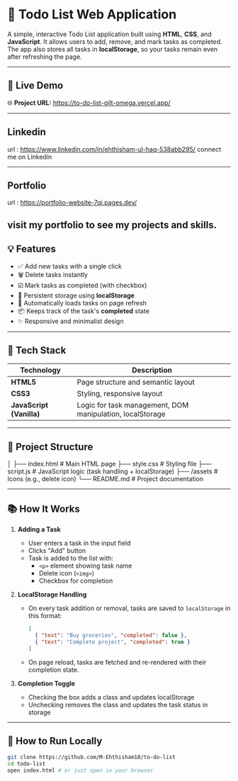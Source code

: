 # 📝 Todo List Web Application

A simple, interactive Todo List application built using **HTML**, **CSS**, and **JavaScript**. It allows users to add, remove, and mark tasks as completed. The app also stores all tasks in **localStorage**, so your tasks remain even after refreshing the page.

---

## 🚀 Live Demo

🌐 **Project URL:** https://to-do-list-gilt-omega.vercel.app/

---

## Linkedin

url : https://www.linkedin.com/in/ehthisham-ul-haq-538abb295/
connect me on Linkedin

---
## Portfolio

url : https://portfolio-website-7qi.pages.dev/

visit my portfolio to see my projects and skills.
---

## 💡 Features

- ✅ Add new tasks with a single click
- 🗑️ Delete tasks instantly
- ☑️ Mark tasks as completed (with checkbox)
- 💾 Persistent storage using **localStorage**
- 🔁 Automatically loads tasks on page refresh
- 📦 Keeps track of the task's **completed** state
- ✨ Responsive and minimalist design

---

## 🧱 Tech Stack

| Technology | Description |
|------------|-------------|
| **HTML5**  | Page structure and semantic layout |
| **CSS3**   | Styling, responsive layout |
| **JavaScript (Vanilla)** | Logic for task management, DOM manipulation, localStorage |

---

## 📁 Project Structure
│
├── index.html # Main HTML page
├── style.css # Styling file
├── script.js # JavaScript logic (task handling + localStorage)
├── /assets # Icons (e.g., delete icon)
└── README.md # Project documentation


---

## 📚 How It Works

1. **Adding a Task**  
   - User enters a task in the input field
   - Clicks "Add" button
   - Task is added to the list with:
     - `<p>` element showing task name
     - Delete icon (`<img>`)
     - Checkbox for completion

2. **LocalStorage Handling**  
   - On every task addition or removal, tasks are saved to `localStorage` in this format:
     ```json
     [
       { "text": "Buy groceries", "completed": false },
       { "text": "Complete project", "completed": true }
     ]
     ```
   - On page reload, tasks are fetched and re-rendered with their completion state.

3. **Completion Toggle**  
   - Checking the box adds a class and updates localStorage
   - Unchecking removes the class and updates the task status in storage

---

## 🔧 How to Run Locally

```bash
git clone https://github.com/M-Ehthisham18/to-do-list
cd todo-list
open index.html # or just open in your browser

